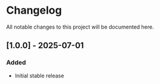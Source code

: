 # Changelog

All notable changes to this project will be documented here.

## [1.0.0] - 2025-07-01

### Added

- Initial stable release
